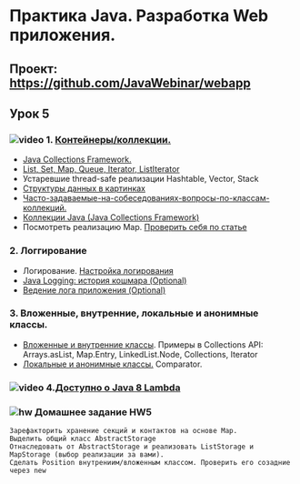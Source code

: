 Практика Java. Разработка Web приложения.
===============================

## Проект: https://github.com/JavaWebinar/webapp

## Урок 5

### ![video](https://cloud.githubusercontent.com/assets/13649199/13672715/06dbc6ce-e6e7-11e5-81a9-04fbddb9e488.png) 1. <a href="https://drive.google.com/open?id=0B9Ye2auQ_NsFcDBpWjZDdVVoVHM">Контейнеры/коллекции.</a>
  - <a href="http://en.wikipedia.org/wiki/Java_collections_framework">Java Сollections Framework.</a>
  - <a href="http://www.intuit.ru/studies/courses/16/16/lecture/27131?page=2">List, Set, Map, Queue, Iterator, ListIterator</a>
  - Устаревшие thread-safe реализации Hashtable, Vector, Stack
  - <a href="http://habrahabr.ru/users/tarzan82/topics/">Структуры данных в картинках</a>
  - <a href="http://info.javarush.ru/tag/Collection/">Часто-задаваемые-на-собеседованиях-вопросы-по-классам-коллекций.</a>
  - <a href="http://appliedjava.wordpress.com/2010/09/23/java-collections-framework/">Коллекции Java (Java Collections Framework)</a>
  - Посмотреть реализацию Map. <a href="http://habrahabr.ru/post/162017/">Проверить себя по статье</a>

### 2. Логгирование
  - Логирование. <a href="http://habrahabr.ru/post/130195/">Настройка логирования</a>
  - <a href="http://habrahabr.ru/post/113145/">Java Logging: история кошмара (Optional)</a>
  - <a href="http://skipy.ru/useful/logging.html">Ведение лога приложения (Optional)</a>

### 3. Вложенные, внутренние, локальные и анонимные классы.
  - <a href="http://easy-code.ru/lesson/java-nested-classes">Вложенные и внутренние классы</a>. Примеры в Collections API: Arrays.asList, Map.Entry, LinkedList.Node, Collections, Iterator
  - <a href="http://easy-code.ru/lesson/local-anonymous-nested-classes-java">Локальные и анонимные классы.</a> Comparator.

### ![video](https://cloud.githubusercontent.com/assets/13649199/13672715/06dbc6ce-e6e7-11e5-81a9-04fbddb9e488.png)  4.<a href="http://www.youtube.com/watch?v=_PDIVhEs6TM">Доступно о Java 8 Lambda</a>

### ![hw](https://cloud.githubusercontent.com/assets/13649199/13672719/09593080-e6e7-11e5-81d1-5cb629c438ca.png) Домашнее задание HW5
    Зарефакторить хранение секций и контактов на основе Map.
    Выделить общий класс AbstractStorage
    Отнаследовать от AbstractStorage и реализовать ListStorage и MapStorage (выбор реализации за вами).
    Сделать Position внутрениим/вложенным классом. Проверить его созадние через new